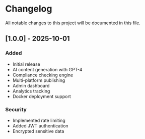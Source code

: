 # Changelog

All notable changes to this project will be documented in this file.

## [1.0.0] - 2025-10-01

### Added
- Initial release
- AI content generation with GPT-4
- Compliance checking engine
- Multi-platform publishing
- Admin dashboard
- Analytics tracking
- Docker deployment support

### Security
- Implemented rate limiting
- Added JWT authentication
- Encrypted sensitive data
